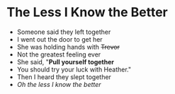 # The Less I Know the Better

- Someone said they left together
- I went out the door to get her
- She was holding hands with <del>Trevor</del>
- Not the greatest feeling ever
- She said, "**Pull yourself together**
- You should try your luck with Heather."
- Then I heard they slept together
- *Oh the less I know the better*
